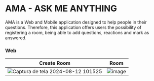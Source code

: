 # AMA - ASK ME ANYTHING

AMA is a Web and Mobile application designed to help people in their questions. Therefore, this application offers users the possibility of registering a room, being able to add questions, reactions and mark as answered.

### Web 

| Create Room | Room |
| ----------- | ----------- |
| ![Captura de tela 2024-08-12 101525](https://github.com/user-attachments/assets/bf5bf89d-077c-475c-8040-1ae2b4d30eb8) | ![image](https://github.com/user-attachments/assets/b244a568-7164-4e95-af73-946a9d345253) |
